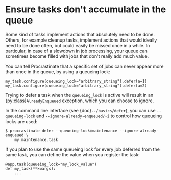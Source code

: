 # Ensure tasks don't accumulate in the queue

Some kind of tasks implement actions that absolutely need to be done. Others, for
example cleanup tasks, implement actions that would ideally need to be done often, but
could easily be missed once in a while. In particular, in case of a slowdown in job
processing, your queue can sometimes become filled with jobs that don't really add
much value.

You can tell Procrastinate that a specific set of jobs can never appear more than once
in the queue, by using a queueing lock:

```
my_task.configure(queueing_lock="arbitrary_string").defer(a=1)
my_task.configure(queueing_lock="arbitrary_string").defer(a=2)
```

Trying to defer a task when the `queueing_lock` is active will result in an
{py:class}`AlreadyEnqueued` exception, which you can choose to ignore.

In the command line interface (see {doc}`../basics/defer`), you can use `--queueing-lock` and
`--ignore-already-enqueued/-i` to control how queueing locks are used:

```console
$ procrastinate defer --queueing-lock=maintenance --ignore-already-enqueued \
    my.maintenance.task
```

If you plan to use the same queueing lock for every job deferred from the same task, you
can define the value when you register the task:

```
@app.task(queueing_lock="my_lock_value")
def my_task(**kwargs):
    ...
```
